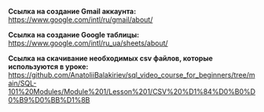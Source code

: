 **Ссылка на создание Gmail аккаунта:**
https://www.google.com/intl/ru/gmail/about/

**Ccылка на создание Google таблицы:**
https://www.google.com/intl/ru_ua/sheets/about/

**Ccылка на скачивание необходимых **csv** файлов, которые используются в уроке:**
https://github.com/AnatoliiBalakiriev/sql_video_course_for_beginners/tree/main/SQL-101%20Modules/Module%201/Lesson%201/CSV%20%D1%84%D0%B0%D0%B9%D0%BB%D1%8B
